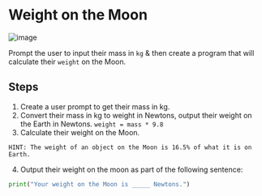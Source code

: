 # Weight on the Moon  

![image](https://github.com/user-attachments/assets/d5b424f4-4f03-4b87-8727-39343493b5c7)

Prompt the user to input their mass in ``kg`` & then create a program that will calculate their ``weight`` on the Moon.


 

  ## Steps
  1. Create a user prompt to get their mass in kg.
  2. Convert their mass in kg to weight in Newtons, output their weight on the Earth in Newtons.
``weight = mass * 9.8``
  3. Calculate their weight on the Moon.
````
HINT: The weight of an object on the Moon is 16.5% of what it is on Earth.
````
  4. Output their weight on the moon as part of the following sentence:
````python
print("Your weight on the Moon is _____ Newtons.")
````

  

